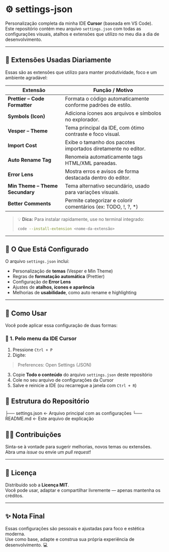 # ⚙️ settings-json

Personalização completa da minha IDE **Cursor** (baseada em VS Code).  
Este repositório contém meu arquivo `settings.json` com todas as configurações visuais, atalhos e extensões que utilizo no meu dia a dia de desenvolvimento.

---

## 🧰 Extensões Usadas Diariamente

Essas são as extensões que utilizo para manter produtividade, foco e um ambiente agradável:

| Extensão | Função / Motivo |
|-----------|----------------|
| **Prettier – Code Formatter** | Formata o código automaticamente conforme padrões de estilo. |
| **Symbols (Icon)** | Adiciona ícones aos arquivos e símbolos no explorador. |
| **Vesper – Theme** | Tema principal da IDE, com ótimo contraste e foco visual. |
| **Import Cost** | Exibe o tamanho dos pacotes importados diretamente no editor. |
| **Auto Rename Tag** | Renomeia automaticamente tags HTML/XML pareadas. |
| **Error Lens** | Mostra erros e avisos de forma destacada dentro do editor. |
| **Min Theme – Theme Secundary** | Tema alternativo secundário, usado para variações visuais. |
| **Better Comments** | Permite categorizar e colorir comentários (ex: TODO, !, ?, *) |

> 💡 **Dica:** Para instalar rapidamente, use no terminal integrado:
> ```bash
> code --install-extension <nome-da-extensão>
> ```

---

## 🔧 O Que Está Configurado

O arquivo `settings.json` inclui:
- Personalização de **temas** (Vesper e Min Theme)  
- Regras de **formatação automática** (Prettier)  
- Configuração de **Error Lens**  
- Ajustes de **atalhos, ícones e aparência**  
- Melhorias de **usabilidade**, como auto rename e highlighting  

---

## 🚀 Como Usar

Você pode aplicar essa configuração de duas formas:

### 🧩 1. **Pelo menu da IDE Cursor**
1. Pressione `Ctrl + P`  
2. Digite:  

> Preferences: Open Settings (JSON)

3. Copie **Todo o conteúdo** do arquivo `settings.json` deste repositório  
4. Cole no seu arquivo de configurações da Cursor  
5. Salve e reinicie a IDE (ou recarregue a janela com `Ctrl + R`)

## 📂 Estrutura do Repositório

├── settings.json     ← Arquivo principal com as configurações
└── README.md          ← Este arquivo de explicação


## 🧑‍💻 Contribuições

Sinta-se à vontade para sugerir melhorias, novos temas ou extensões.  
Abra uma *issue* ou envie um *pull request*!

---

## 📄 Licença

Distribuído sob a **Licença MIT**.  
Você pode usar, adaptar e compartilhar livremente — apenas mantenha os créditos.

---

## ✨ Nota Final

Essas configurações são pessoais e ajustadas para foco e estética moderna.  
Use como base, adapte e construa sua própria experiência de desenvolvimento. 💻  

